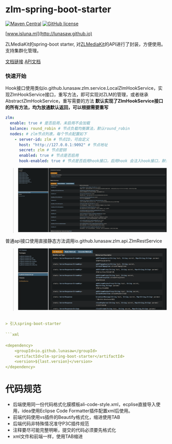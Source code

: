 # zlm-spring-boot-starter

[![Maven Central](https://img.shields.io/maven-central/v/io.github.lunasaw/zlm-spring-boot-starter)](https://mvnrepository.com/artifact/io.github.lunasaw/zlm-spring-boot-starter)
[![GitHub license](https://img.shields.io/badge/MIT_License-blue.svg)](https://raw.githubusercontent.com/lunasaw/zlm-spring-boot-starter/master/LICENSE)

[www.isluna.ml](http://lunasaw.github.io)

ZLMediaKit的spring-boot starter, 对[ZLMediaKit](https://github.com/ZLMediaKit/ZLMediaKit)的API进行了封装，方便使用。支持集群化管理。

[文档链接](https://github.com/lunasaw/zlm-spring-boot-starter/blob/master/zlm-api.md) [API文档](https://lunasaw.github.io/zlm-spring-boot-starter/)

### 快速开始

Hook接口使用类似io.github.lunasaw.zlm.service.LocalZlmHookService，实现ZlmHookService接口，重写方法，即可实现对ZLM的管理，或者继承AbstractZlmHookService，重写需要的方法
**默认实现了ZlmHookService接口的所有方法，均为放通默认返回，可以根据需要重写**

```yaml
zlm:
  enable: true # 是否启用，未启用不会加载
  balance: round_robin # 节点负载均衡算法，默认round_robin
  nodes: # zlm节点列表，每个节点配置如下
    - server-id: zlm # 节点ID，可自定义
      host: "http://127.0.0.1:9092" # 节点地址
      secret: zlm # 节点密钥
      enabled: true # 节点是否启用
      hook-enabled: true # 节点是否启用hook接口，启用hook 会注入hook接口，默认true，需要注意拦截器放通

```

> ![img.png](images/restapi.png)

普通api接口使用直接静态方法调用io.github.lunasaw.zlm.api.ZlmRestService

> ![img.png](images/img.png)

```yaml

> 引入spring-boot-starter

```xml

<dependency>
    <groupId>io.github.lunasaw</groupId>
    <artifactId>zlm-spring-boot-starter</artifactId>
    <version>${last.version}</version>
</dependency>
```

# 代码规范

- 后端使用同一份代码格式化膜模板ali-code-style.xml，ecplise直接导入使用，idea使用Eclipse Code Formatter插件配置xml后使用。
- 前端代码使用vs插件的Beautify格式化，缩进使用TAB
- 后端代码非特殊情况准守P3C插件规范
- 注释要尽可能完整明晰，提交的代码必须要先格式化
- xml文件和前端一样，使用TAB缩进
